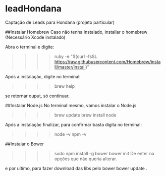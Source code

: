 # leadHondana
Captação de Leads para Hondana (projeto particular)


##Instalar Homebrew
Caso não tenha instalado, installar o homebrew
(Necessário Xcode instalado)

Abra o terminal e digite:
>>>> ruby -e "$(curl -fsSL https://raw.githubusercontent.com/Homebrew/install/master/install)”

Após a instalação, digite no terminal:
>>>> brew help  

se retornar ouput, só continuar.

##Instalar Node.js
No terminal mesmo, vamos instalar o Node.js

>>>> brew update
>>>> brew install node

Após a instalação finalizar, para confirmar basta digita no terminal:
>>>> node -v
>>>> npm -v

##Instalar o Bower
>>>> sudo npm install -g bower
>>>> bower init
De enter na opções que não queria alterar.

e por ultimo, para fazer download das libs pelo bower
bower update
.
